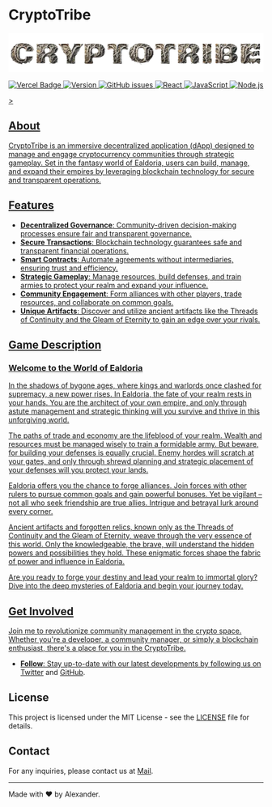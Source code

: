 # CryptoTribe


<p align="center">
  <img src="src/assets/cryptotribeImage.webp" alt="CryptoTribe Logo" />
</p>


<p align="center">
  <a href="https://github.com/shortaktien/cryptotribe">
    <img src="https://vercelbadge.vercel.app/api/shortaktien/cryptotribe" alt="Vercel Badge"/>
    <img src="https://img.shields.io/github/v/release/shortaktien/cryptotribe" alt="Version"/>
    <img src="https://img.shields.io/github/issues/shortaktien/cryptotribe" alt="GitHub issues"/>
    <img src="https://img.shields.io/badge/react-%2320232a.svg?style=for-the-badge&logo=react&logoColor=%2361DAFB" alt="React"/>
    <img src="https://img.shields.io/badge/javascript-%23323330.svg?style=for-the-badge&logo=javascript&logoColor=%23F7DF1E" alt="JavaScript"/>
    <img src="https://img.shields.io/badge/node.js-%2343853D.svg?style=for-the-badge&logo=node.js&logoColor=%23F7DF1E" alt="Node.js"/>
</p>>



## About

CryptoTribe is an immersive decentralized application (dApp) designed to manage and engage cryptocurrency communities through strategic gameplay. Set in the fantasy world of Ealdoria, users can build, manage, and expand their empires by leveraging blockchain technology for secure and transparent operations.

## Features

- **Decentralized Governance**: Community-driven decision-making processes ensure fair and transparent governance.
- **Secure Transactions**: Blockchain technology guarantees safe and transparent financial operations.
- **Smart Contracts**: Automate agreements without intermediaries, ensuring trust and efficiency.
- **Strategic Gameplay**: Manage resources, build defenses, and train armies to protect your realm and expand your influence.
- **Community Engagement**: Form alliances with other players, trade resources, and collaborate on common goals.
- **Unique Artifacts**: Discover and utilize ancient artifacts like the Threads of Continuity and the Gleam of Eternity to gain an edge over your rivals.

## Game Description

### Welcome to the World of Ealdoria

In the shadows of bygone ages, where kings and warlords once clashed for supremacy, a new power rises. In Ealdoria, the fate of your realm rests in your hands. You are the architect of your own empire, and only through astute management and strategic thinking will you survive and thrive in this unforgiving world.

The paths of trade and economy are the lifeblood of your realm. Wealth and resources must be managed wisely to train a formidable army. But beware, for building your defenses is equally crucial. Enemy hordes will scratch at your gates, and only through shrewd planning and strategic placement of your defenses will you protect your lands.

Ealdoria offers you the chance to forge alliances. Join forces with other rulers to pursue common goals and gain powerful bonuses. Yet be vigilant – not all who seek friendship are true allies. Intrigue and betrayal lurk around every corner.

Ancient artifacts and forgotten relics, known only as the Threads of Continuity and the Gleam of Eternity, weave through the very essence of this world. Only the knowledgeable, the brave, will understand the hidden powers and possibilities they hold. These enigmatic forces shape the fabric of power and influence in Ealdoria.

Are you ready to forge your destiny and lead your realm to immortal glory? Dive into the deep mysteries of Ealdoria and begin your journey today.

## Get Involved

Join me to revolutionize community management in the crypto space. Whether you're a developer, a community manager, or simply a blockchain enthusiast, there's a place for you in the CryptoTribe.

- **Follow**: Stay up-to-date with our latest developments by following us on [Twitter](https://twitter.com/shortaktien) and [GitHub](https://github.com/shortaktien/cryptotribe).

## License

This project is licensed under the MIT License - see the [LICENSE](LICENSE) file for details.

## Contact

For any inquiries, please contact us at [Mail](mailto:info@shortaktien.de).

---

Made with ❤️ by Alexander.
